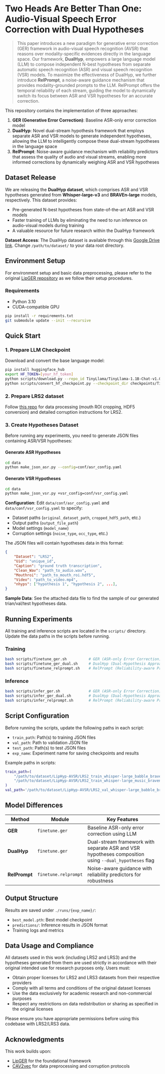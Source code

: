 # Two Heads Are Better Than One: Audio-Visual Speech Error Correction with Dual Hypotheses

> This paper introduces a new paradigm for generative error correction (GER) framework in audio-visual speech recognition (AVSR) that reasons over modality-specific evidences directly in the language space. Our framework, **DualHyp**, empowers a large language model (LLM) to compose independent N-best hypotheses from separate automatic speech recognition (ASR) and visual speech recognition (VSR) models. To maximize the effectiveness of DualHyp, we further introduce **RelPrompt**, a noise-aware guidance mechanism that provides modality-grounded prompts to the LLM. RelPrompt offers the temporal reliability of each stream, guiding the model to dynamically switch its focus between ASR and VSR hypotheses for an accurate correction.

This repository contains the implementation of three approaches:

1. **GER (Generative Error Correction)**: Baseline ASR-only error correction model
2. **DualHyp**: Novel dual-stream hypothesis framework that employs separate ASR and VSR models to generate independent hypotheses, allowing the LLM to intelligently compose these dual-stream hypotheses in the language space
3. **RelPrompt**: Noise-aware guidance mechanism with reliability predictors that assess the quality of audio and visual streams, enabling more informed corrections by dynamically weighing ASR and VSR hypotheses

## Dataset Release

We are releasing the **DualHyp dataset**, which comprises ASR and VSR hypotheses generated from **Whisper-large-v3** and **BRAVEn-large** models, respectively. This dataset provides:

- Pre-generated N-best hypotheses from state-of-the-art ASR and VSR models
- Faster training of LLMs by eliminating the need to run inference on audio-visual models during training
- A valuable resource for future research within the DualHyp framework

**Dataset Access**: The DualHyp dataset is available through this [Google Drive link](https://drive.google.com/drive/folders/1lfnsOmek6I_F05tQLSfbyPag-zdNxJec?usp=sharing). Change `/path/to/dataset/` to your data root directory.

## Environment Setup

For environment setup and basic data preprocessing, please refer to the original [LipGER repository](https://github.com/Sreyan88/LipGER) as we follow their setup procedures.

### Requirements
- Python 3.10
- CUDA-compatible GPU

```bash
pip install -r requirements.txt
git submodule update --init --recursive
```

## Quick Start

### 1. Prepare LLM Checkpoint

Download and convert the base language model:

```bash
pip install huggingface_hub
export HF_TOKEN=[your_hf_token]
python scripts/download.py --repo_id TinyLlama/TinyLlama-1.1B-Chat-v1.0 --from_safetensors True
python scripts/convert_hf_checkpoint.py --checkpoint_dir checkpoints/TinyLlama/TinyLlama-1.1B-Chat-v1.0
```

### 2. Prepare LRS2 dataset

Follow [this repo](https://github.com/sungnyun/cav2vec) for data processing (mouth ROI cropping, HDF5 conversion) and detailed corruption instructions for LRS2.


### 3. Create Hypotheses Dataset

Before running any experiments, you need to generate JSON files containing ASR/VSR hypotheses:

#### Generate ASR Hypotheses
```bash
cd data
python make_json_asr.py --config=conf/asr_config.yaml
```

#### Generate VSR Hypotheses  
```bash
cd data
python make_json_vsr.py +vsr_config=conf/vsr_config.yaml
```

**Configuration**: Edit `data/conf/asr_config.yaml` and `data/conf/vsr_config.yaml` to specify:
- Dataset paths (`original_dataset_path`, `cropped_hdf5_path`, etc.)
- Output paths (`output_file_path`)
- Model settings (`model_name`)
- Corruption settings (`noise_type`, `occ_type`, etc.)

The JSON files will contain hypotheses data in this format:
```json
{
    "Dataset": "LRS2",
    "Uid": "unique_id", 
    "Caption": "ground truth transcription",
    "Clean_Wav": "path_to_audio.wav",
    "Mouthroi": "path_to_mouth_roi.hdf5",
    "Video": "path_to_video.mp4",
    "nhyps": ["hypothesis 1", "hypothesis 2", ...],
}
```

**Sample Data**: See the attached data file to find the sample of our generated trian/val/test hypotheses data.

## Running Experiments

All training and inference scripts are located in the `scripts/` directory. Update the data paths in the scripts before running.

### Training
```bash
bash scripts/finetune_ger.sh          # GER (ASR-only Error Correction)
bash scripts/finetune_ger_dual.sh     # DualHyp (Dual-Hypothesis Approach)
bash scripts/finetune_relprompt.sh    # RelPrompt (Reliability-aware Prompting)
```

### Inference
```bash
bash scripts/infer_ger.sh             # GER (ASR-only Error Correction)
bash scripts/infer_ger_dual.sh        # DualHyp (Dual-Hypothesis Approach)
bash scripts/infer_relprompt.sh       # RelPrompt (Reliability-aware Prompting)
```

## Script Configuration

Before running the scripts, update the following paths in each script:

- `train_path`: Path(s) to training JSON files
- `val_path`: Path to validation JSON file  
- `test_path`: Path(s) to test JSON files
- `exp_name`: Experiment name for saving checkpoints and results

Example paths in scripts:
```bash
train_path=(
    "/path/to/dataset/LipHyp-AVSR/LRS2_train_whisper-large_babble_braven-large_coco.json"
    "/path/to/dataset/LipHyp-AVSR/LRS2_train_whisper-large_music_braven-large_hands.json"
)
val_path='/path/to/dataset/LipHyp-AVSR/LRS2_val_whisper-large_babble_braven-large_coco.json'
```

## Model Differences

| Method | Module | Key Features |
|--------|--------|--------------|
| **GER** | `finetune.ger` | Baseline ASR-only error correction using LLM |
| **DualHyp** | `finetune.ger` | Dual-stream framework with separate ASR and VSR hypotheses composition using `--dual_hypotheses` flag |
| **RelPrompt** | `finetune.relprompt` | Noise-aware guidance with reliability predictors for robustness |

## Output Structure

Results are saved under `./runs/{exp_name}/`:
- `best_model.pth`: Best model checkpoint
- `predictions/`: Inference results in JSON format
- Training logs and metrics

## Data Usage and Compliance

All datasets used in this work (including LRS2 and LRS3) and the hypotheses generated from them are used strictly in accordance with their original intended use for research purposes only. Users must:

- Obtain proper licenses for LRS2 and LRS3 datasets from their respective providers
- Comply with all terms and conditions of the original dataset licenses
- Use the data exclusively for academic research and non-commercial purposes
- Respect any restrictions on data redistribution or sharing as specified in the original licenses

Please ensure you have appropriate permissions before using this codebase with LRS2/LRS3 data.

## Acknowledgments

This work builds upon:
- [LipGER](https://github.com/Sreyan88/LipGER) for the foundational framework
- [CAV2vec](https://github.com/sungnyun/cav2vec) for data preprocessing and corruption protocols 
